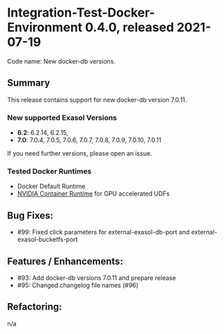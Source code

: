 # Integration-Test-Docker-Environment 0.4.0, released 2021-07-19

Code name: New docker-db versions.

## Summary

This release contains support for new docker-db version 7.0.11. 

### New supported Exasol Versions

* **6.2**: 6.2.14, 6.2.15,
* **7.0**: 7.0.4, 7.0.5, 7.0.6, 7.0.7, 7.0.8, 7.0.9, 7.0.10, 7.0.11

If you need further versions, please open an issue.

### Tested Docker Runtimes

- Docker Default Runtime
- [NVIDIA Container Runtime](https://github.com/NVIDIA/nvidia-container-runtime) for GPU accelerated UDFs

## Bug Fixes:
   - #99: Fixed click parameters for external-exasol-db-port and external-exasol-bucketfs-port

## Features / Enhancements:
    
   - #93: Add docker-db versions 7.0.11 and prepare release
   - #95: Changed changelog file names (#96)

## Refactoring:
n/a  


